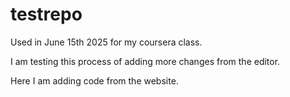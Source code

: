 # testrepo
Used in June 15th 2025 for my coursera class.

I am testing this process of adding more changes from the editor.

Here I am adding code from the website.
